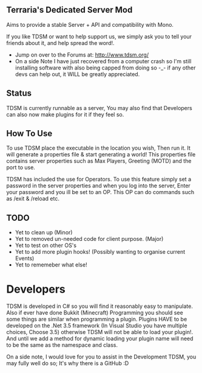 Terraria's Dedicated Server Mod
-------------

Aims to provide a stable Server + API and compatibility with Mono.

If you like TDSM or want to help support us, we simply ask you to tell your friends about it, and help spread the word!.

* Jump on over to the Forums at: http://www.tdsm.org/
* On a side Note I have just recovered from a computer crash so I'm still installing software with also being capped from doing so -_- if any other devs can help out, it WILL be greatly appreciated.


Status
-------------
TDSM is currently runnable as a server, You may also find that Developers can also now make plugins for it if they feel so.

How To Use
-------------
To use TDSM place the executable in the location you wish, Then run it. It will generate a properties file & start generating a world!
This properties file contains server properties such as Max Players, Greeting (MOTD) and the port to use.

TDSM has included the use for Operators. To use this feature simply set a password in the server properties and when you log into the server, Enter your password and you ill be set to an OP. This OP can do commands such as /exit & /reload etc.

TODO
-------------
* Yet to clean up (Minor)
* Yet to removed un-needed code for client purpose. (Major)
* Yet to test on other OS's
* Yet to add more plugin hooks! (Possibly wanting to organise current Events)
* Yet to rememeber what else!

Developers
=============
TDSM is developed in C# so you will find it reasonably easy to manipulate. Also if ever have done Bukkit (Minecraft) Programming you should see some things are similar when programming a plugin.
Plugins HAVE to be developed on the .Net 3.5 framework (In Visual Studio you have multiple choices, Choose 3.5) otherwise TDSM will not be able to load your plugin!. And until we add a method for dynamic loading your plugin name will need to be the same as the namespace and class.

On a side note, 
I would love for you to assist in the Development TDSM, you may fully well do so; It's why there is a GitHub :D


